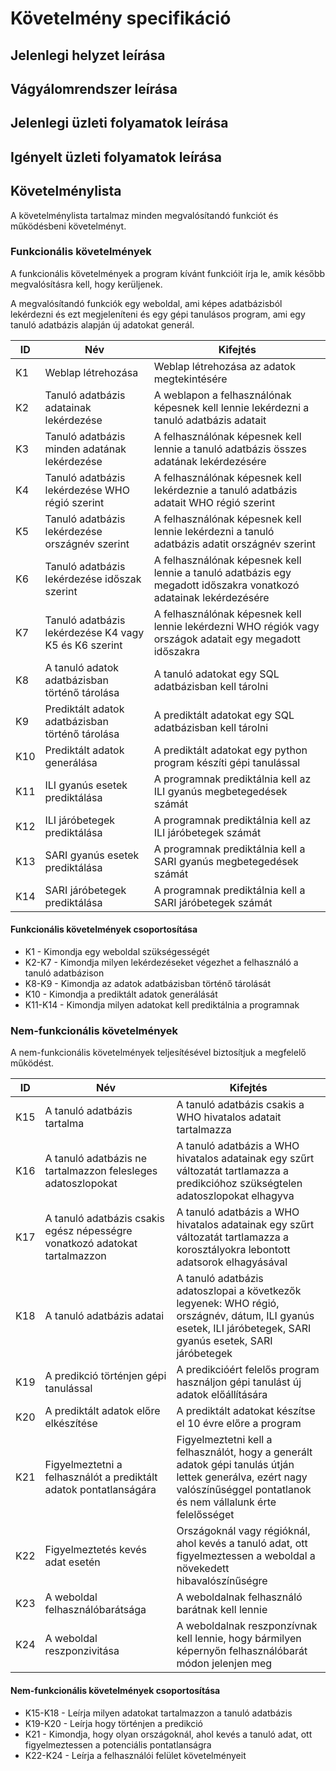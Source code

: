 # Követelmény specifikáció

## Jelenlegi helyzet leírása

## Vágyálomrendszer leírása

## Jelenlegi üzleti folyamatok leírása

## Igényelt üzleti folyamatok leírása

## Követelménylista

A követelménylista tartalmaz minden megvalósítandó funkciót és működésbeni követelményt.

### Funkcionális követelmények

A funkcionális követelmények a program kívánt funkcióit írja le, amik később megvalósításra kell, hogy kerüljenek.

A megvalósítandó funkciók egy weboldal, ami képes adatbázisból lekérdezni és ezt megjeleníteni és egy gépi tanulásos program, ami egy tanuló adatbázis alapján új adatokat generál.

| ID | Név | Kifejtés |
|----|-----|----------|
| K1 | Weblap létrehozása | Weblap létrehozása az adatok megtekintésére |
| K2 | Tanuló adatbázis adatainak lekérdezése | A weblapon a felhasználónak képesnek kell lennie lekérdezni a tanuló adatbázis adatait |
| K3 | Tanuló adatbázis minden adatának lekérdezése | A felhasználónak képesnek kell lennie a tanuló adatbázis összes adatának lekérdezésére |
| K4 | Tanuló adatbázis lekérdezése WHO régió szerint | A felhasználónak képesnek kell lekérdeznie a tanuló adatbázis adatait WHO régió szerint |
| K5 | Tanuló adatbázis lekérdezése országnév szerint | A felhasználónak képesnek kell lennie lekérdezni a tanuló adatbázis adatit országnév szerint |
| K6 | Tanuló adatbázis lekérdezése időszak szerint | A felhasználónak képesnek kell lennie a tanuló adatbázis egy megadott időszakra vonatkozó adatainak lekérdezésére |
| K7 | Tanuló adatbázis lekérdezése K4 vagy K5 és K6 szerint | A felhasználónak képesnek kell lennie lekérdezni WHO régiók vagy országok adatait egy megadott időszakra |
| K8 | A tanuló adatok adatbázisban történő tárolása | A tanuló adatokat egy SQL adatbázisban kell tárolni |
| K9 | Prediktált adatok adatbázisban történő tárolása | A prediktált adatokat egy SQL adatbázisban kell tárolni |
| K10 | Prediktált adatok generálása | A prediktált adatokat egy python program készíti gépi tanulással |
| K11 | ILI gyanús esetek prediktálása | A programnak prediktálnia kell az ILI gyanús megbetegedések számát |
| K12 | ILI járóbetegek prediktálása | A programnak prediktálnia kell az ILI járóbetegek számát |
| K13 | SARI gyanús esetek prediktálása | A programnak prediktálnia kell a SARI gyanús megbetegedések számát |
| K14 | SARI járóbetegek prediktálása | A programnak prediktálnia kell a SARI járóbetegek számát |

#### Funkcionális követelmények csoportosítása

- K1 - Kimondja egy weboldal szükségességét
- K2-K7 - Kimondja milyen lekérdezéseket végezhet a felhasználó a tanuló adatbázison
- K8-K9 - Kimondja az adatok adatbázisban történő tárolását
- K10 - Kimondja a prediktált adatok generálását
- K11-K14 - Kimondja milyen adatokat kell prediktálnia a programnak

### Nem-funkcionális követelmények

A nem-funkcionális követelmények teljesítésével biztosítjuk a megfelelő működést.

| ID | Név | Kifejtés |
|----|-----|----------|
| K15 | A tanuló adatbázis tartalma | A tanuló adatbázis csakis a WHO hivatalos adatait tartalmazza |
| K16 | A tanuló adatbázis ne tartalmazzon felesleges adatoszlopokat | A tanuló adatbázis a WHO hivatalos adatainak egy szűrt változatát tartlamazza a predikcióhoz szükségtelen adatoszlopokat elhagyva |
| K17 | A tanuló adatbázis csakis egész népességre vonatkozó adatokat tartalmazzon | A tanuló adatbázis a WHO hivatalos adatainak egy szűrt változatát tartlamazza a korosztályokra lebontott adatsorok elhagyásával |
| K18 | A tanuló adatbázis adatai | A tanuló adatbázis adatoszlopai a következők legyenek: WHO régió, országnév, dátum, ILI gyanús esetek, ILI járóbetegek, SARI gyanús esetek, SARI járóbetegek |
| K19 | A predikció történjen gépi tanulással | A predikcióért felelős program használjon gépi tanulást új adatok előállítására |
| K20 | A prediktált adatok előre elkészítése | A prediktált adatokat készítse el 10 évre előre a program |
| K21 | Figyelmeztetni a felhasználót a prediktált adatok pontatlanságára | Figyelmeztetni kell a felhasználót, hogy a generált adatok gépi tanulás útján lettek generálva, ezért nagy valószínűséggel pontatlanok és nem vállalunk érte felelősséget |
| K22 | Figyelmeztetés kevés adat esetén | Országoknál vagy régióknál, ahol kevés a tanuló adat, ott figyelmeztessen a weboldal a növekedett hibavalószínűségre |
| K23 | A weboldal felhasználóbarátsága | A weboldalnak felhasználó barátnak kell lennie |
| K24 | A weboldal reszponzivitása | A weboldalnak reszponzívnak kell lennie, hogy bármilyen képernyőn felhasználóbarát módon jelenjen meg |

#### Nem-funkcionális követelmények csoportosítása

- K15-K18 - Leírja milyen adatokat tartalmazzon a tanuló adatbázis
- K19-K20 - Leírja hogy történjen a predikció
- K21 - Kimondja, hogy olyan országoknál, ahol kevés a tanuló adat, ott figyelmeztessen a potenciális pontatlanságra
- K22-K24 - Leírja a felhasználói felület követelményeit
